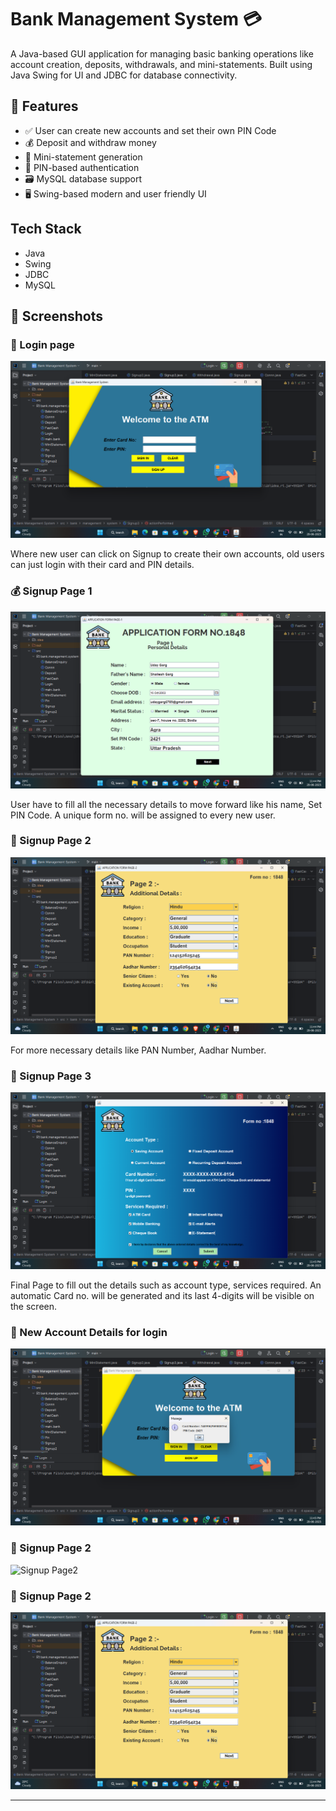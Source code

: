 # Bank Management System 💳

A Java-based GUI application for managing basic banking operations like account creation, deposits, withdrawals, and mini-statements. Built using Java Swing for UI and JDBC for database connectivity.

## 🚀 Features
- ✅ User can create new accounts and set their own PIN Code
- 💰 Deposit and withdraw money
- 🧾 Mini-statement generation
- 🔐 PIN-based authentication
- 🗃️ MySQL database support
- 🖥️ Swing-based modern and user friendly UI
  
## Tech Stack
- Java
- Swing
- JDBC
- MySQL

## 📸 Screenshots

### 🏦 Login page
![Login Page](screenshots/ss1.png)

Where new user can click on Signup to create their own accounts, old users can just login with their card and PIN details.

### 💰 Signup Page 1
![Signup Page1](screenshots/ss4.png)

User have to fill all the necessary details to move forward like his name, Set PIN Code. A unique form no. will be assigned to every new user.

### 🧾 Signup Page 2
![Signup Page2](screenshots/ss5.png)

For more necessary details like PAN Number, Aadhar Number.

### 🧾 Signup Page 3
![Signup Page3](screenshots/ss6.png)

Final Page to fill out the details such as account type, services required. An automatic Card no. will be generated and its last 4-digits will be visible on the screen.

### 🧾 New Account Details for login
![Details Page](screenshots/ss7.png)

### 🧾 Signup Page 2
![Signup Page2](screenshots/ss.png)

### 🧾 Signup Page 2
![Signup Page2](screenshots/ss5.png)











---
